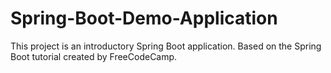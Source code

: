 # Spring-Boot-Demo-Application
This project is an introductory Spring Boot application.  Based on the Spring Boot tutorial created by FreeCodeCamp.
